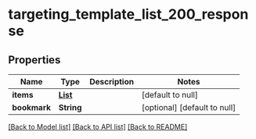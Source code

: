 # targeting_template_list_200_response
## Properties

| Name | Type | Description | Notes |
|------------ | ------------- | ------------- | -------------|
| **items** | [**List**](TargetingTemplateResponseData.md) |  | [default to null] |
| **bookmark** | **String** |  | [optional] [default to null] |

[[Back to Model list]](../README.md#documentation-for-models) [[Back to API list]](../README.md#documentation-for-api-endpoints) [[Back to README]](../README.md)


